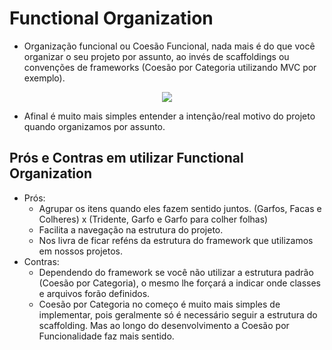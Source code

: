 # Functional Organization

- Organização funcional ou Coesão Funcional, nada mais é do que você organizar o seu projeto por assunto, ao invés de scaffoldings ou convenções de frameworks (Coesão por Categoria utilizando MVC por exemplo).

<p align="center">
  <img src="https://github.com/matsennin/domain-driven-design/blob/master/images/Framework_Convention_x_Functional_Organization.png" />
</p>

- Afinal é muito mais simples entender a intenção/real motivo do projeto quando organizamos por assunto.


## Prós e Contras em utilizar Functional Organization
  - Prós:
    - Agrupar os itens quando eles fazem sentido juntos. (Garfos, Facas e Colheres) x (Tridente, Garfo e Garfo para colher folhas)
    - Facilita a navegação na estrutura do projeto.
    - Nos livra de ficar reféns da estrutura do framework que utilizamos em nossos projetos.
  - Contras:
    - Dependendo do framework se você não utilizar a estrutura padrão (Coesão por Categoria), o mesmo lhe forçará a indicar onde classes e arquivos forão definidos.
    - Coesão por Categoria no começo é muito mais simples de implementar, pois geralmente só é necessário seguir a estrutura do scaffolding. Mas ao longo do desenvolvimento a Coesão por Funcionalidade faz mais sentido.
